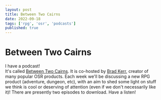 ```yaml
---
layout: post
title: Between Two Cairns
date: 2022-09-18
tags: ['rpg', 'osr', 'podcasts']
published: true
---
```


# Between Two Cairns

I have a podcast!  
It's called [Between Two Cairns](https://www.patreon.com/betweentwocairns). It is co-hosted by [Brad Kerr](https://brad-kerr.itch.io/), creator of many popular OSR products. Each week we'll be discussing a new RPG product (adventure, dungeon, etc), with an aim to shed some light on stuff we think is cool or deserving of attention (even if we don't necessarily like it)! There are presently two episodes to download. Have a listen!  